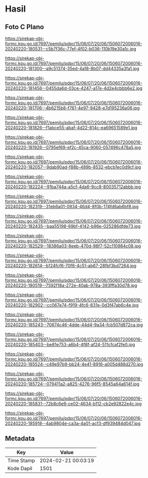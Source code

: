 # Hasil

## Foto C Plano

https://sirekap-obj-formc.kpu.go.id/7697/pemilu/pdpr/15/06/07/20/06/1506072006016-20240220-180531--c5b7f36c-77ef-4f02-b036-110b19e30a1c.jpg

https://sirekap-obj-formc.kpu.go.id/7697/pemilu/pdpr/15/06/07/20/06/1506072006016-20240220-181300--a9c51374-35ed-4a18-8b07-dd44335a3fa1.jpg

https://sirekap-obj-formc.kpu.go.id/7697/pemilu/pdpr/15/06/07/20/06/1506072006016-20240220-181456--0455da6d-03ce-4247-a17e-4d2e4cbbb6e2.jpg

https://sirekap-obj-formc.kpu.go.id/7697/pemilu/pdpr/15/06/07/20/06/1506072006016-20240220-181706--4b6215b8-f761-4e97-9428-e7d195236a06.jpg

https://sirekap-obj-formc.kpu.go.id/7697/pemilu/pdpr/15/06/07/20/06/1506072006016-20240220-181826--f1abce55-abaf-4d22-814c-ea69651589e1.jpg

https://sirekap-obj-formc.kpu.go.id/7697/pemilu/pdpr/15/06/07/20/06/1506072006016-20240220-181926--0795ef69-ef2c-45ca-9060-057496c478a5.jpg

https://sirekap-obj-formc.kpu.go.id/7697/pemilu/pdpr/15/06/07/20/06/1506072006016-20240220-182057--9dab90ad-f88b-489b-8532-ebcb1ec0d9cf.jpg

https://sirekap-obj-formc.kpu.go.id/7697/pemilu/pdpr/15/06/07/20/06/1506072006016-20240220-182224--91ba744a-a5cf-4da6-9cc8-80035712abbb.jpg

https://sirekap-obj-formc.kpu.go.id/7697/pemilu/pdpr/15/06/07/20/06/1506072006016-20240220-182319--31eb6a01-0934-46d4-8f0b-174fd6ab6bf8.jpg

https://sirekap-obj-formc.kpu.go.id/7697/pemilu/pdpr/15/06/07/20/06/1506072006016-20240220-182435--baa55198-69bf-4142-b96e-025286dfde73.jpg

https://sirekap-obj-formc.kpu.go.id/7697/pemilu/pdpr/15/06/07/20/06/1506072006016-20240220-182529--18386a03-8eeb-470d-98f7-52c110984c08.jpg

https://sirekap-obj-formc.kpu.go.id/7697/pemilu/pdpr/15/06/07/20/06/1506072006016-20240220-182614--b124fcf6-70f8-4c51-ab67-28fbf3bd7264.jpg

https://sirekap-obj-formc.kpu.go.id/7697/pemilu/pdpr/15/06/07/20/06/1506072006016-20240220-180519--7592f18a-272e-40ab-978a-393fffa30d78.jpg

https://sirekap-obj-formc.kpu.go.id/7697/pemilu/pdpr/15/06/07/20/06/1506072006016-20240220-182902--cc067e74-f919-4fc6-831e-0d3f47ab6c4e.jpg

https://sirekap-obj-formc.kpu.go.id/7697/pemilu/pdpr/15/06/07/20/06/1506072006016-20240220-185243--70674c46-4dde-44d4-9a34-fcb507d872ca.jpg

https://sirekap-obj-formc.kpu.go.id/7697/pemilu/pdpr/15/06/07/20/06/1506072006016-20240220-185403--be81e753-a6b4-4f8f-af24-511cfcaf2fe0.jpg

https://sirekap-obj-formc.kpu.go.id/7697/pemilu/pdpr/15/06/07/20/06/1506072006016-20240220-185524--c49e97b9-bb24-4e41-8916-a005d488d270.jpg

https://sirekap-obj-formc.kpu.go.id/7697/pemilu/pdpr/15/06/07/20/06/1506072006016-20240220-185724--079411a2-a825-4276-96f5-8545a64a614f.jpg

https://sirekap-obj-formc.kpu.go.id/7697/pemilu/pdpr/15/06/07/20/06/1506072006016-20240220-185831--72b8c6e9-ce02-4634-b112-cb2e92822e4c.jpg

https://sirekap-obj-formc.kpu.go.id/7697/pemilu/pdpr/15/06/07/20/06/1506072006016-20240220-185918--4ab9804e-ca3a-4a01-acf3-df939484d047.jpg


## Metadata

| Key        | Value               |
| ---------- | ------------------- |
| Time Stamp | 2024-02-21 00:03:19 |
| Kode Dapil | 1501                |



